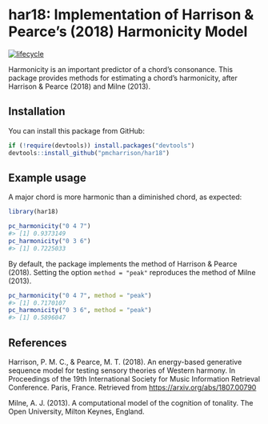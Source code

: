 
<!-- README.md is generated from README.Rmd. Please edit that file -->

# har18: Implementation of Harrison & Pearce’s (2018) Harmonicity Model

[![lifecycle](https://img.shields.io/badge/lifecycle-experimental-orange.svg)](https://www.tidyverse.org/lifecycle/#experimental)

Harmonicity is an important predictor of a chord’s consonance. This
package provides methods for estimating a chord’s harmonicity, after
Harrison & Pearce (2018) and Milne (2013).

## Installation

You can install this package from GitHub:

``` r
if (!require(devtools)) install.packages("devtools")
devtools::install_github("pmcharrison/har18")
```

## Example usage

A major chord is more harmonic than a diminished chord, as expected:

``` r
library(har18)

pc_harmonicity("0 4 7")
#> [1] 0.9373149
pc_harmonicity("0 3 6")
#> [1] 0.7225033
```

By default, the package implements the method of Harrison & Pearce
(2018). Setting the option `method = "peak"` reproduces the method of
Milne (2013).

``` r
pc_harmonicity("0 4 7", method = "peak")
#> [1] 0.7170107
pc_harmonicity("0 3 6", method = "peak")
#> [1] 0.5896047
```

## References

Harrison, P. M. C., & Pearce, M. T. (2018). An energy-based generative
sequence model for testing sensory theories of Western harmony. In
Proceedings of the 19th International Society for Music Information
Retrieval Conference. Paris, France. Retrieved from
<https://arxiv.org/abs/1807.00790>

Milne, A. J. (2013). A computational model of the cognition of tonality.
The Open University, Milton Keynes, England.
